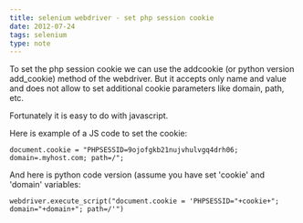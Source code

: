 ```yaml
---
title: selenium webdriver - set php session cookie
date: 2012-07-24
tags: selenium
type: note
---
```


To set the php session cookie we can use the addcookie (or python version add_cookie) method of the webdriver. But it accepts only name and value and does not allow to set additional cookie parameters like domain, path, etc.

Fortunately it is easy to do with javascript.

<!-- more -->
Here is example of a JS code to set the cookie:

    document.cookie = "PHPSESSID=9ojofgkb21nujvhulvgq4drh06; domain=.myhost.com; path=/";

And here is python code version (assume you have set 'cookie' and 'domain' variables:

    webdriver.execute_script("document.cookie = 'PHPSESSID="+cookie+"; domain="+domain+"; path=/'")
